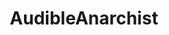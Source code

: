 ---
title: AudibleAnarchist
type: channel
channel: audibleanarchist
tags:
- breadtube
- anarchism
- education
- theory
url: /audibleanarchist/
videos:
- 8dQfLx1QZow
- 6Rf7f89ZYFA
- GKhvCcSGQYU
- 6bdZ3WL2nsE
- fLUwRDSDwn4
- JTTV_e6kk5A
- DDxr_Exc7xQ
- dQDd_hDksfk
- n8S3uN63Uis
- TFxZhkqrZv0
- 58ALD2h3pmQ
- I8VzZx4nhrw
- TLr05DX_heU
- VVQkuDShJsM
- LY0S83_5DGM
- sRb5M9tDaQg
- EQ_-wff5xfE
- eIVlk2Gntgc
- FHTalvt6grg
- ht2-iIt12vY
- i1qxcoL9WE0
- iGXU3bMSsOk
- fgu-nQS-q0c
- slUjifKSEN4
- 3FkBr_s3cIc
- F7gJfx2Qy-Q
- woiL8aTtUkY
- tGi06vEpHeA
- wjabI6CrmM4
- 2Ij-uvlPNkQ
- pKon2AgsX_0
- t6Xnpo6X3uU
- GS7bPMYpkAI
- 74I8AghrYd4
- aGAaqLNGSYg
- 9orJm_SmyqQ
- k4WTn6b8Nbo
- bMC177mrjDg
- xs5tO_T_ARk
- fg-Iyk_-0GY
- QnQ6KTSJp4A
- I7vDt0PI8gU
- j2xWpqA-O2U
- -wCh_cNKrAE
- Naedgz2oeyc
- 9uLCmTik1VM
- KGPOiUmL3TA
- eRpQc87zYp8
- tCTZxH5XDAA
- 0Yi51QKwlus
- XbFZsqq_eFU
- hPudipjOogc
- jHkVL7y6PRI
- -rfo-ij_XrM
- 1-pgARgp5RY
- rCfIUCqMg60
- pH4XCpOeOCc
- r3EiDAs4NY4
- n2kG9m72Qio
- _fF70B8D814
- gSTCfyu0T1g
- OcDHFIe3lwY
- FxsuoJYJNro
- kxQLG0TzaoQ
- 1nbSlUt2JWQ
- I2TLBijNEMs
- GINQqog4JX0
- wNjPIV1nY2M
- 6zD7O8S_30k
- vs9YN8qnvU8
- OrOMozGxzxs
- JBN1u5ndE00
- 665S6P38DbA
- -cfRPqrnyJk
- Yi8_cT39hZk
- eVPxhfSOL-A
- SiiW6RyTdZI
- fvf7yzMr3Jg
- FqtBFt0UReM
- 3JrSNolKGCs
- vDggcO0bJ4o
- atmnwSZJ67U
- 9pSvlf_fe1k
- xG9HLYm3ZQ4
- MODjagp72U4
- N7sbi7Pcw4A
- YC5b4Vw3IaU
- BfHd_pgviFk
- yg0uTHY9OyQ
- _ruH0clXIRE
- n5fh4h9SjUE
- M54EdqBpqTc
- UbqMnxc0UYg
- z6cvmnKTJLA
- dWP5cR-cIro
- q37c_wBUZws
- gVDxGweXCkg
- vh7MQB-cWCw
- lS0PIvecMH8
- DuQxWs42wN8
- oXJ5sITeDeM
- besPn30_WUE
- PF4lPy7e8i0
- IKQ3JhfGAVs
- gPiRK5Fywng
- _3MfJ05FvR0
- 1OENwpS9ZIU
- 1pavZdIzrhQ
- l0wLWF6qNZE
- 6i6vuoaa6yk
- dEjQJT2lBrk
- DQ7bpXuadVY
- GdLK6XlXq6M
- Coa6v2pd9kE
- xHi-vUUN-Ho
- 4U6kHTafM40
- f07fPAn9KY8
- IwJzgzVzYy8
- cJeI8uUhxZs
- wko0OnpxDX0
- B8wV4zGlEMY
- qpSkyqzRvCc
- vFWnpRbxXrk
- jMnUevSt7Xk
- j_f0_VSgpi8
- oISZqcMs8mo
- LgObIXMb_6M
- cMdGZiWvf98
- jhreKf0QiQA
- pn-xzU_ISuk
- mWyCiGlqB-g
- mTYo3mbsjCQ
- _IkIxHH6XZ0
- hC5gaeCfX38
- nC7gZ3fvOJo
- pdP6l7aGHcA
- AojWBr31GKA
- IaEGuzONIlw
- kRmGj9nmyc8
- RtBRTVFpbt0
- l5glh58F6dQ
- wQVvmdFQWWI
- lSoC5zXtkzE
- DoRZsz9bwR4
- klcUfNEtSBw
- TLsm9qJAG7A
- SzPYvZDm0SM
- inyk2b80IS4
- iKVjTOIQY6E
- Bky7mwVRNPw
- 2TEjU7Ayj20
- Bxl0t5OB2n8
- XKFS--Mr6lg
- 4NsMy19-Zi0
- soRORZf-0IQ
- 3PmjN3Kbjr0
- eT6ww186Yyo
- 2X28GTa8Zrs
- aAeEpFc3AJM
- Gs23tDAaEho
- LBa1ADQOP18
- ufL2cZxQv0E
- oxQwNbnNPGM
- ubcQ-md9Lsk
- GDI0WP-f70g
- SusCwTGlshI
- v8iyVrpwlso
- vWDNVbr0MPk
- -G19LwrJwkw
- v0XnjysRFTk
- gUzDGEDCnX4
- eQ4GQrhpR-8
- Ob4jzaMhCJU
- dR27oohtpUo
- 2XLoc82gbWg
- dNSueRkINhk
- 2_Rn5vIODqE
- zqQRc4cQGxA
- hjTOHSjWaRw
- rhy0mgbylUk
- 5VwnDYvUvP4
- gEvrpSAKZUg
- KtaH1YTYrwQ
- s0I5fnNY8sU
- DBu4DqFyEmQ
- tuR6AF5UEss
- 3m6P8xeaZRg
- KYnTh7PYH7A
- IdpO4PPJrZY
- 90rV9SrC5ts
- pFzpqTBdHeM
- 8XuMFXmGamk
- rAYM6wUa_wU
- mfEYye6TNlk
- _IDtN-4HFZg
- WiUoNyB8q2Q
- l69liBz5L1A
- flYZ3DA19kM
- L_j6cJOH248
- S41jhaZYlBU
- HRoqewLAe6g
- 62mQSHT1QGc
- toUYLOmw8VQ
- -uW6kQeLDhk
- K03r3qorLUk
- qdeQmm0EWlE
- twTtqyaRTtg
- uEfAgvQfI1w
- mOlpZzlh09s
- 5UyXu2_fnTc
- pfTj4Vb-Cm8
- Bj2Z84NZdbU
- zkvmH59OyaE
- Q92rrKMkrcc
- 04QrO9LKibw
- E5SJMIpVV8o
- Yu6QTSnJbFs
- Mi4LybgCYNc
- iiiEPQdAopk
- 1y9F3baxWpY
- PV-U-kziliU
- TiivO4GtJ70
- MbfRdkcbKPQ
- qWDHus1NbrU
- OTLp34ftPAY
- rdSKVgebPAw
- Mbujozw-xCg
- SP5Eeq5y8Bs
- Yw2u8sGuFcM
- fbNlCfd72a4
- _Oz2Av6vjXY
- f37CowOQv2w
- 3W-UrmIio94
- I1-vRHFbsZM
- DzYaXCY3b3c
- M1YN9535Skk
- P4kZuY0Y1Fk
- CSo1PGWojxE
- t2Al-ivn074
menu:
  main:
    parent: Channels
---